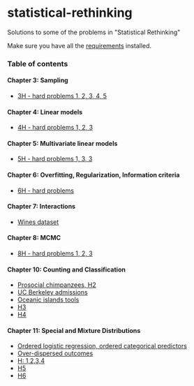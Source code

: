 # statistical-rethinking

Solutions to some of the problems in "Statistical Rethinking"


Make sure you have all the [requirements](requirements.txt) installed.


### Table of contents

#### Chapter 3: Sampling

- [3H - hard problems 1, 2, 3, 4, 5](03%20Chapter%203/01%20H1%2C2%2C3%2C4%2C5.ipynb)

#### Chapter 4: Linear models

- [4H - hard problems 1, 2, 3](04%20Chapter%204/01%20H1%2C2%2C3.ipynb)

#### Chapter 5: Multivariate linear models

- [5H - hard problems 1, 3, 3](05%20Chapter%205/01%20H1%2C2%2C3.ipynb)

#### Chapter 6: Overfitting, Regularization, Information criteria

- [6H - hard problems](06%20Chapter%206/01%20H1%2C2%2C3.ipynb)

#### Chapter 7: Interactions

- [Wines dataset](07%20Chapter%207/01%20Wines%20and%20Judges.ipynb)

#### Chapter 8: MCMC

- [8H - hard problems 1, 2, 3](08%20Chapter%208/01%20H1%2C2%2C3.ipynb)

#### Chapter 10: Counting and Classification

- [Prosocial chimpanzees, H2](10%20Chapter%2010/01%20Prosocial%20chimpanzees%2C%20H2.ipynb)
- [UC Berkeley admissions](10%20Chapter%2010/02%20Graduate%20school%20admissions.ipynb)
- [Oceanic islands tools](10%20Chapter%2010/03%20Oceanic%20tool%20complexity.ipynb)
- [H3](10%20Chapter%2010/04%20H3.ipynb)
- [H4](10%20Chapter%2010/05%20H4.ipynb)

#### Chapter 11: Special and Mixture Distributions

- [Ordered logistic regression, ordered categorical predictors](11%20Chapter%2011/01%20Ordered%20logistic%20regression.ipynb)
- [Over-dispersed outcomes](11%20Chapter%2011/02%20Over-dispersed%20outcomes.ipynb)
- [H: 1,2,3,4](11%20Chapter%2011/03%20H1%2C%202%2C%203%2C%204.ipynb)
- [H5](11%20Chapter%2011/04%20H5.ipynb)
- [H6](11%20Chapter%2011/05%20H6.ipynb)
